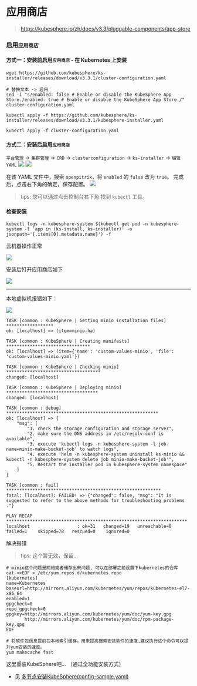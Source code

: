 # 应用商店

> https://kubesphere.io/zh/docs/v3.3/pluggable-components/app-store

### 启用`应用商店`

#### 方式一：安装前启用`应用商店` - 在 Kubernetes 上安装

```shell
wget https://github.com/kubesphere/ks-installer/releases/download/v3.3.1/cluster-configuration.yaml

# 替换文本 -> 启用
sed -i "s/enabled: false # Enable or disable the KubeSphere App Store./enabled: true # Enable or disable the KubeSphere App Store./" cluster-configuration.yaml

kubectl apply -f https://github.com/kubesphere/ks-installer/releases/download/v3.3.1/kubesphere-installer.yaml
   
kubectl apply -f cluster-configuration.yaml
```

#### 方式二：安装后启用`应用商店`

`平台管理` -> `集群管理` -> `CRD` -> `clusterconfiguration` -> `ks-installer` -> `编辑YAML`
![](images/kubesphere-app-store-01.png)
![](images/kubesphere-app-store-02.png)

在该 YAML 文件中，搜索 `openpitrix`，将 `enabled` 的 `false` 改为 `true`。 完成后，点击右下角的确定，保存配置。
![](images/kubesphere-app-store-03.png)

> tips: 您可以通过点击控制台右下角 找到 `kubectl` 工具。

#### 检查安装

```shell
kubectl logs -n kubesphere-system $(kubectl get pod -n kubesphere-system -l 'app in (ks-install, ks-installer)' -o jsonpath='{.items[0].metadata.name}') -f
```

云机器操作正常

![](images/kubesphere-app-store-06.png)

安装后打开应用商店如下

![](images/kubesphere-app-store-05.png)

---

本地虚拟机报错如下：

![](images/kubesphere-app-store-04.png)

```shell
TASK [common : KubeSphere | Getting minio installation files] ******************
ok: [localhost] => (item=minio-ha)

TASK [common : KubeSphere | Creating manifests] ********************************
ok: [localhost] => (item={'name': 'custom-values-minio', 'file': 'custom-values-minio.yaml'})

TASK [common : KubeSphere | Checking minio] ************************************
changed: [localhost]

TASK [common : KubeSphere | Deploying minio] ***********************************
changed: [localhost]

TASK [common : debug] **********************************************************
ok: [localhost] => {
    "msg": [
        "1. check the storage configuration and storage server",
        "2. make sure the DNS address in /etc/resolv.conf is available",
        "3. execute 'kubectl logs -n kubesphere-system -l job-name=minio-make-bucket-job' to watch logs",
        "4. execute 'helm -n kubesphere-system uninstall ks-minio && kubectl -n kubesphere-system delete job minio-make-bucket-job'",
        "5. Restart the installer pod in kubesphere-system namespace"
    ]
}

TASK [common : fail] ***********************************************************
fatal: [localhost]: FAILED! => {"changed": false, "msg": "It is suggested to refer to the above methods for troubleshooting problems ."}

PLAY RECAP *********************************************************************
localhost                  : ok=31   changed=19   unreachable=0    failed=1    skipped=78   rescued=0    ignored=0   
```

解决报错

> tips: 这个暂无效，保留...

```shell
# minio这个问题是网络或者储存出来问题, 可以在部署之前设置下kubernetes的仓库
cat <<EOF > /etc/yum.repos.d/kubernetes.repo
[kubernetes]
name=Kubernetes
baseurl=http://mirrors.aliyun.com/kubernetes/yum/repos/kubernetes-el7-x86_64
enabled=1
gpgcheck=0
repo_gpgcheck=0
gpgkey=http://mirrors.aliyun.com/kubernetes/yum/doc/yum-key.gpg
       http://mirrors.aliyun.com/kubernetes/yum/doc/rpm-package-key.gpg
EOF

# 将软件包信息提前在本地索引缓存，用来提高搜索安装软件的速度,建议执行这个命令可以提升yum安装的速度。
yum makecache fast
```

这里重装KubeSphere吧... （通过全功能安装方式）

- 见 [多节点安装KubeSphere(config-sample.yaml)](../01-安装/03-多节点安装KubeSphere.md)
